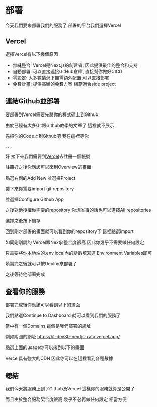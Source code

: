 # 部署

今天我們要來部署我們的服務了
部署的平台我們選擇Vercel

## Vercel

選擇Vercel有以下幾個原因

- 無縫整合: Vercel是Next.js的創建者, 因此提供最佳的整合和支持
- 自動部署: 可以直接連接GitHub倉庫, 直接幫你做好CICD
- 零設定: 大多數情況下無需額外配置,可以直接部署
- 免費計畫: 提供高額的免費方案 相當適合side project

## 連結Github並部署

要部署到Vercel需要先將你的程式碼上到Github

由於已經有太多Git跟Github教學的文章了 這裡就不展示

先把你的Code上到Github吧 我在這裡等你

.
.
.

好 接下來我們需要到[Vercel](https://vercel.com)去註冊一個帳號

註冊好之後你應該可以來到Overview的畫面

點選右側的Add New 並選擇Project

接下來你需要import git repository

並選擇Configure Github App

之後對他授權你需要的repository
你想省事的話也可以選擇All repositories

選擇之後按下儲存

回到剛才部署的畫面就可以看到你的repository了
這裡點選import

如同剛剛說的 Vercel跟Nextjs整合度很高 因此你幾乎不需要做任何設定

只需要將你本地端的.env.local內的變數填寫道
Environment Variables即可

填寫完之後就可以按Deploy來部署了

之後等待他部署完成

## 查看你的服務

部署完成後你應該可以看到以下的畫面


我們點選Continue to Dashboard 就可以看到我們的服務了


當中有一個Domains 這個是我們部署的網址

例如附圖的網址 https://it-dev30-nextjs-xata.vercel.app/

點選上面的usage你可以來到以下的畫面


Vercel具有強大的CDN
因此你可以在這裡看到各種數據

## 總結

我們今天將服務上到了Github及Vercel
這樣你的服務就算是公開了

而且由於整合服務契合度很高 幾乎不必再做任何設定
相當方便





